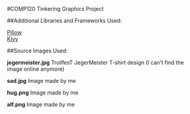 #COMP120 Tinkering Graphics Project

##Additional Libraries and Frameworks Used:

[Pillow](https://python-pillow.github.io/)  
[Kivy](http://kivy.org/)

##Source Images Used:

**jegermeister.jpg** TrollfesT JegerMeister T-shirt design (I can't find the image online anymore)

**sad.jpg** Image made by me

**hug.png** Image made by me

**alf.png** Image made by me
